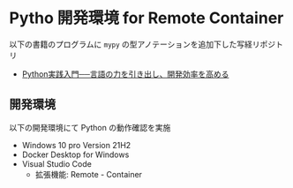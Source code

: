 # Pytho 開発環境 for Remote Container

以下の書籍のプログラムに `mypy` の型アノテーションを追加下した写経リポジトリ

* [Python実践入門──言語の力を引き出し、開発効率を高める](https://gihyo.jp/book/2020/978-4-297-11111-3)

## 開発環境

以下の開発環境にて Python の動作確認を実施

* Windows 10 pro Version 21H2
* Docker Desktop for Windows
* Visual Studio Code
  * 拡張機能: Remote - Container
